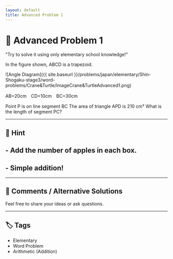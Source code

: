 ```yaml
---
layout: default
title: Advanced Problem 1 
---
```


# 🧮 Advanced Problem 1 

"Try to solve it using only elementary school knowledge!"

In the figure shown, ABCD is a trapezoid.

![Angle Diagram]({{ site.baseurl }}/problems/japan/elementary/Shin-Shogaku-stage3/word-problems/Crane&Turtle/ImageCrane&TurtleAdvanced1.png)

AB=20cm　CD=10cm　BC=30cm

Point P is on line segment BC
The area of triangle APD is 210 cm²
What is the length of segment PC?

---

## 📝 Hint

## - Add the number of apples in each box.
## - Simple addition!

---

## 💬 Comments / Alternative Solutions

Feel free to share your ideas or ask questions.

---

## 🏷 Tags

- Elementary 
- Word Problem  
- Arithmetic (Addition)
